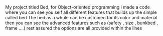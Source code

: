My project titled Bed, for Object-oriented programming i made a code where you can see you self all different features that builds up the simple called bed 
The bed as a whole can be customed for its color and material 
then you can see the advanced features such as (safety , size , bunkbed , frame ....)
rest assured the options are all provided within the lines 
